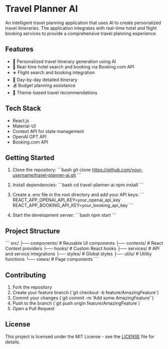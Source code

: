 # Travel Planner AI

An intelligent travel planning application that uses AI to create personalized travel itineraries. The application integrates with real-time hotel and flight booking services to provide a comprehensive travel planning experience.

## Features

- 🎯 Personalized travel itinerary generation using AI
- 🏨 Real-time hotel search and booking via Booking.com API
- ✈️ Flight search and booking integration
- 📅 Day-by-day detailed itinerary
- 💰 Budget planning assistance
- 🎨 Theme-based travel recommendations

## Tech Stack

- React.js
- Material-UI
- Context API for state management
- OpenAI GPT API
- Booking.com API

## Getting Started

1. Clone the repository:
\`\`\`bash
git clone https://github.com/your-username/travel-planner-ai.git
\`\`\`

2. Install dependencies:
\`\`\`bash
cd travel-planner-ai
npm install
\`\`\`

3. Create a .env file in the root directory and add your API keys:
\`\`\`
REACT_APP_OPENAI_API_KEY=your_openai_api_key
REACT_APP_BOOKING_API_KEY=your_booking_api_key
\`\`\`

4. Start the development server:
\`\`\`bash
npm start
\`\`\`

## Project Structure

\`\`\`
src/
├── components/     # Reusable UI components
├── contexts/       # React Context providers
├── hooks/         # Custom React hooks
├── services/      # API and service integrations
├── styles/        # Global styles
├── utils/         # Utility functions
└── views/         # Page components
\`\`\`

## Contributing

1. Fork the repository
2. Create your feature branch (\`git checkout -b feature/AmazingFeature\`)
3. Commit your changes (\`git commit -m 'Add some AmazingFeature'\`)
4. Push to the branch (\`git push origin feature/AmazingFeature\`)
5. Open a Pull Request

## License

This project is licensed under the MIT License - see the [LICENSE](LICENSE) file for details.
